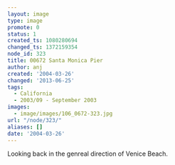 ```yaml
---
layout: image
type: image
promote: 0
status: 1
created_ts: 1080280694
changed_ts: 1372159354
node_id: 323
title: 00672 Santa Monica Pier
author: anj
created: '2004-03-26'
changed: '2013-06-25'
tags:
  - California
  - 2003/09 - September 2003
images:
  - image/images/106_0672-323.jpg
url: "/node/323/"
aliases: []
date: '2004-03-26'
---
```

Looking back in the genreal direction of Venice Beach.
